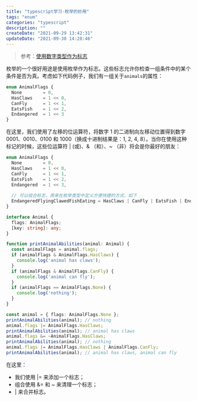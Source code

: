 ```yaml
---
title: "typescript学习-枚举的妙用"
tags: "enum"
categories: "typescript"
description: ""
createDate: "2021-09-29 13:42:31"
updateDate: "2021-09-30 14:28:46"
---
```



> 参考：[使用数字类型作为标志](https://jkchao.github.io/typescript-book-chinese/typings/enums.html#%E4%BD%BF%E7%94%A8%E6%95%B0%E5%AD%97%E7%B1%BB%E5%9E%8B%E4%BD%9C%E4%B8%BA%E6%A0%87%E5%BF%97)

枚举的一个很好用途是使用枚举作为标志。这些标志允许你检查一组条件中的某个条件是否为真。考虑如下代码例子，我们有一组关于`animals`的属性：

``` ts
enum AnimalFlags {
  None        = 0,
  HasClaws    = 1 << 0,
  CanFly      = 1 << 1,
  EatsFish    = 1 << 2,
  Endangered  = 1 << 3
}
```

在这里，我们使用了左移的位运算符，将数字 1 的二进制向左移动位置得到数字 0001、0010、0100 和 1000（换成十进制结果是：1, 2, 4, 8）。当你在使用这种标记的时候，这些位运算符 | (或)、& （和）、~ （非）将会是你最好的朋友：

``` ts
enum AnimalFlags {
  None        = 0,
  HasClaws    = 1 << 0,
  CanFly      = 1 << 1,
  EatsFish    = 1 << 2,
  Endangered  = 1 << 3,
  
  // 可以组合标志，用来在枚举类型中定义方便快捷的方式，如下
  EndangeredFlyingClawedFishEating = HasClaws | CanFly | EatsFish | Endangered
}

interface Animal {
  flags: AnimalFlags;
  [key: string]: any;
}

function printAnimalAbilities(animal: Animal) {
  const animalFlags = animal.flags;
  if (animalFlags & AnimalFlags.HasClaws) {
    console.log('animal has claws');
  }
  if (animalFlags & AnimalFlags.CanFly) {
    console.log('animal can fly');
  }
  if (animalFlags == AnimalFlags.None) {
    console.log('nothing');
  }
}

const animal = { flags: AnimalFlags.None };
printAnimalAbilities(animal); // nothing
animal.flags |= AnimalFlags.HasClaws;
printAnimalAbilities(animal); // animal has claws
animal.flags &= ~AnimalFlags.HasClaws;
printAnimalAbilities(animal); // nothing
animal.flags |= AnimalFlags.HasClaws | AnimalFlags.CanFly;
printAnimalAbilities(animal); // animal has claws, animal can fly
```

在这里：

- 我们使用 |= 来添加一个标志；
- 组合使用 &= 和 ~ 来清理一个标志；
- | 来合并标志。


